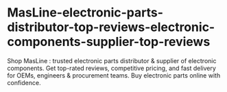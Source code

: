 # MasLine-electronic-parts-distributor-top-reviews-electronic-components-supplier-top-reviews
Shop MasLine : trusted electronic parts distributor &amp; supplier of electronic components. Get top-rated reviews, competitive pricing, and fast delivery for OEMs, engineers &amp; procurement teams. Buy electronic parts online with confidence.
